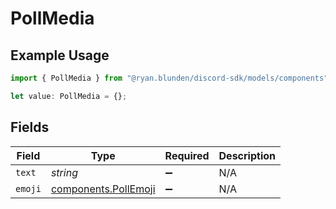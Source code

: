# PollMedia

## Example Usage

```typescript
import { PollMedia } from "@ryan.blunden/discord-sdk/models/components";

let value: PollMedia = {};
```

## Fields

| Field                                                        | Type                                                         | Required                                                     | Description                                                  |
| ------------------------------------------------------------ | ------------------------------------------------------------ | ------------------------------------------------------------ | ------------------------------------------------------------ |
| `text`                                                       | *string*                                                     | :heavy_minus_sign:                                           | N/A                                                          |
| `emoji`                                                      | [components.PollEmoji](../../models/components/pollemoji.md) | :heavy_minus_sign:                                           | N/A                                                          |